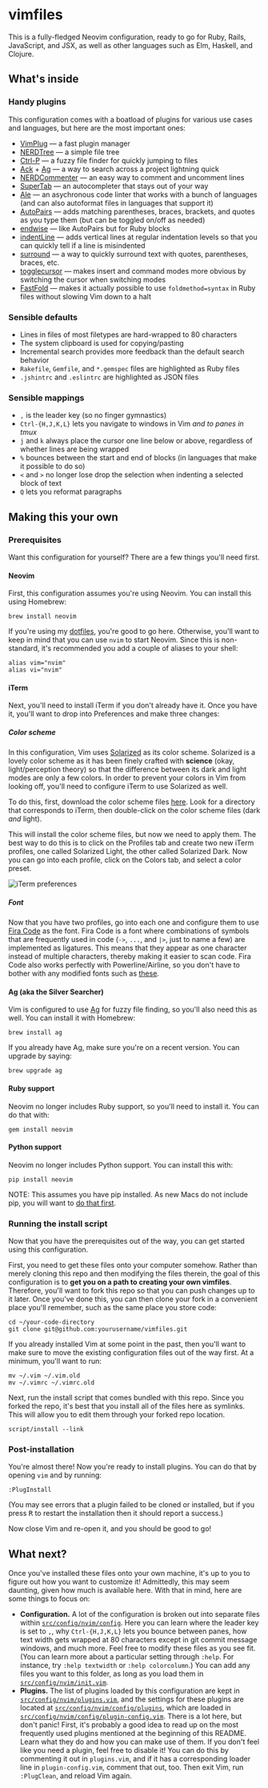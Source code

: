 # vimfiles

This is a fully-fledged Neovim configuration, ready to go for Ruby, Rails,
JavaScript, and JSX, as well as other languages such as Elm, Haskell, and
Clojure.

## What's inside

### Handy plugins

This configuration comes with a boatload of plugins for various use cases and
languages, but here are the most important ones:

* [VimPlug][vim-plug] — a fast plugin manager
* [NERDTree][vim-nerdtree] — a simple file tree
* [Ctrl-P][vim-ctrl-p] — a fuzzy file finder for quickly jumping to files
* [Ack][vim-ack] + [Ag][ag] — a way to search across a project lightning quick
* [NERDCommenter][vim-nerdcommenter] — an easy way to comment and uncomment
  lines
* [SuperTab][vim-supertab] — an autocompleter that stays out of your way
* [Ale][ale] — an asychronous code linter that works with a bunch of languages
  (and can also autoformat files in languages that support it)
* [AutoPairs][auto-pairs] — adds matching parentheses, braces, brackets, and
  quotes as you type them (but can be toggled on/off as needed)
* [endwise][vim-endwise] — like AutoPairs but for Ruby blocks
* [indentLine][indentLine] — adds vertical lines at regular indentation levels
  so that you can quickly tell if a line is misindented
* [surround][vim-surround] — a way to quickly surround text with quotes,
  parentheses, braces, etc.
* [togglecursor][vim-togglecursor] — makes insert and command modes more
  obvious by switching the cursor when switching modes
* [FastFold][fast-fold] — makes it actually possible to use `foldmethod=syntax`
  in Ruby files without slowing Vim down to a halt

[vim-plug]: https://github.com/junegunn/vim-plug
[vim-nerdtree]: http://github.com/scrooloose/nerdtree
[vim-ctrl-p]: http://github.com/kien/ctrlp.vim
[vim-ack]: https://github.com/mileszs/ack.vim
[vim-supertab]: http://github.com/ervandew/supertab
[vim-togglecursor]: https://github.com/jszakmeister/vim-togglecursor
[vim-nerdcommenter]: http://github.com/scrooloose/nerdcommenter
[vim-endwise]: https://github.com/tpope/vim-endwise
[vim-surround]: http://github.com/tpope/vim-surround
[vim-textobj-rubyblock]: http://github.com/nelstrom/vim-textobj-rubyblock
[ale]: https://github.com/w0rp/ale
[indentLine]: https://github.com/Yggdroot/indentLine
[auto-pairs]: https://github.com/eapache/auto-pairs
[fast-fold]: https://github.com/Konfekt/FastFold

### Sensible defaults

* Lines in files of most filetypes are hard-wrapped to 80 characters
* The system clipboard is used for copying/pasting
* Incremental search provides more feedback than the default search behavior
* `Rakefile`, `Gemfile`, and `*.gemspec` files are highlighted as Ruby files
* `.jshintrc` and `.eslintrc` are highlighted as JSON files

### Sensible mappings

* `,` is the leader key (so no finger gymnastics)
* `Ctrl-{H,J,K,L}` lets you navigate to windows in Vim *and to panes in tmux*
* `j` and `k` always place the cursor one line below or above, regardless of
  whether lines are being wrapped
* `%` bounces between the start and end of blocks (in languages that make it
  possible to do so)
* `<` and `>` no longer lose drop the selection when indenting a selected block
  of text
* `Q` lets you reformat paragraphs

## Making this your own

### Prerequisites

Want this configuration for yourself? There are a few things you'll need first.

#### Neovim

First, this configuration assumes you're using Neovim. You can install this
using Homebrew:

    brew install neovim

If you're using my [dotfiles][dotfiles], you're good to go here. Otherwise,
you'll want to keep in mind that you can use `nvim` to start Neovim. Since this
is non-standard, it's recommended you add a couple of aliases to your shell:

    alias vim="nvim"
    alias vi="nvim"

[dotfiles]: http://github.com/mcmire/dotfiles

#### iTerm

Next, you'll need to install iTerm if you don't already have it. Once you have
it, you'll want to drop into Preferences and make three changes:

##### Color scheme

In this configuration, Vim uses [Solarized] as its color scheme. Solarized is a
lovely color scheme as it has been finely crafted with **science** (okay,
light/perception theory) so that the difference between its dark and light modes
are only a few colors. In order to prevent your colors in Vim from looking off,
you'll need to configure iTerm to use Solarized as well.

To do this, first, download the color scheme files [here][solarized]. Look for a
directory that corresponds to iTerm, then double-click on the color scheme files
(dark *and* light).

This will install the color scheme files, but now we need to apply them. The
best way to do this is to click on the Profiles tab and create two new iTerm
profiles, one called Solarized Light, the other called Solarized Dark. Now you
can go into each profile, click on the Colors tab, and select a color preset.

![iTerm preferences](docs/iterm-prefs.png)

##### Font

Now that you have two profiles, go into each one and configure them to use [Fira
Code] as the font. Fira Code is a font where combinations of symbols that are
frequently used in code (`->`, `...`, and `|>`, just to name a few) are
implemented as ligatures. This means that they appear as one character instead
of multiple characters, thereby making it easier to scan code. Fira Code also
works perfectly with Powerline/Airline, so you don't have to bother with any
modified fonts such as [these][powerline-fonts].

[Solarized]: https://github.com/altercation/solarized
[Fira Code]: https://github.com/tonsky/FiraCode
[powerline-fonts]: https://github.com/Lokaltog/powerline-fonts

#### Ag (aka the Silver Searcher)

Vim is configured to use [Ag][ag] for fuzzy file finding, so you'll also need
this as well. You can install it with Homebrew:

[ag]: https://github.com/ggreer/the_silver_searcher

    brew install ag

If you already have Ag, make sure you're on a recent version. You can upgrade by
saying:

    brew upgrade ag

#### Ruby support

Neovim no longer includes Ruby support, so you'll need to install it.
You can do that with:

    gem install neovim

#### Python support

Neovim no longer includes Python support. You can install this with:

    pip install neovim

NOTE: This assumes you have pip installed. As new Macs do not include pip, you
will want to [do that first][installing-python].

[installing-python]: http://github.com/mcmire/dotfiles#python

### Running the install script

Now that you have the prerequisites out of the way, you can get started using
this configuration.

First, you need to get these files onto your computer somehow. Rather than
merely cloning this repo and then modifying the files therein, the goal of this
configuration is to **get you on a path to creating your own vimfiles**.
Therefore, you'll want to fork this repo so that you can push changes up to
it later. Once you've done this, you can then clone your fork in a convenient
place you'll remember, such as the same place you store code:

    cd ~/your-code-directory
    git clone git@github.com:yourusername/vimfiles.git

If you already installed Vim at some point in the past, then you'll want to make
sure to move the existing configuration files out of the way first. At a
minimum, you'll want to run:

    mv ~/.vim ~/.vim.old
    mv ~/.vimrc ~/.vimrc.old

Next, run the install script that comes bundled with this repo. Since you forked
the repo, it's best that you install all of the files here as symlinks. This
will allow you to edit them through your forked repo location.

    script/install --link

### Post-installation

You're almost there! Now you're ready to install plugins. You can do that by
opening `vim` and by running:

    :PlugInstall

(You may see errors that a plugin failed to be cloned or installed, but if you
press <kbd>R</kbd> to restart the installation then it should report a success.)

Now close Vim and re-open it, and you should be good to go!

## What next?

Once you've installed these files onto your own machine, it's up to you to
figure out how you want to customize it! Admittedly, this may seem daunting,
given how much is available here. With that in mind, here are some things to
focus on:

* **Configuration.** A lot of the configuration is broken out into separate
  files within [`src/config/nvim/config`](src/config/nvim/config). Here you can
  learn where the leader key is set to `,`, why `Ctrl-{H,J,K,L}` lets you bounce
  between panes, how text width gets wrapped at 80 characters except in git
  commit message windows, and much more. Feel free to modify these files as you
  see fit. (You can learn more about a particular setting through `:help`. For
  instance, try `:help textwidth` or `:help colorcolumn`.) You can add any files
  you want to this folder, as long as you load them in
  [`src/config/nvim/init.vim`](src/config/nvim/init.vim).
* **Plugins.** The list of plugins loaded by this configuration are kept in
  [`src/config/nvim/plugins.vim`](src/config/nvim/plugins.vim), and the
  settings for these plugins are located at
  [`src/config/nvim/config/plugins`](src/config/nvim/config/plugins), which are
  loaded in
  [`src/config/nvim/config/plugin-config.vim`](src/config/nvim/config/plugin-config.vim).
  There is a lot here, but don't panic! First, it's probably a good idea to read
  up on the most frequently used plugins mentioned at the beginning of this
  README. Learn what they do and how you can make use of them. If you don't feel
  like you need a plugin, feel free to disable it! You can do this by commenting
  it out in `plugins.vim`, and if it has a corresponding loader line in
  `plugin-config.vim`, comment that out, too. Then exit Vim, run `:PlugClean`,
  and reload Vim again.
